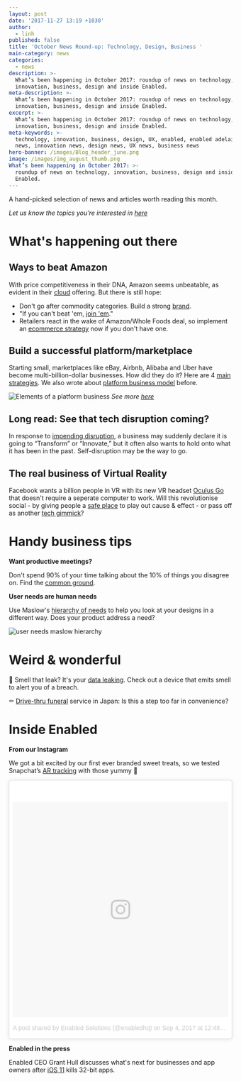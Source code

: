 ```yaml
---
layout: post
date: '2017-11-27 13:19 +1030'
author:
  - linh
published: false
title: 'October News Round-up: Technology, Design, Business '
main-category: news
categories:
  - news
description: >-
  What’s been happening in October 2017: roundup of news on technology,
  innovation, business, design and inside Enabled.
meta-description: >-
  What’s been happening in October 2017: roundup of news on technology,
  innovation, business, design and inside Enabled.
excerpt: >-
  What’s been happening in October 2017: roundup of news on technology,
  innovation, business, design and inside Enabled.
meta-keywords: >-
  technology, innovation, business, design, UX, enabled, enabled adelaide, tech
  news, innovation news, design news, UX news, business news
hero-banner: /images/Blog_header_june.png
image: /images/img_august_thumb.png
What’s been happening in October 2017: >-
  roundup of news on technology, innovation, business, design and inside
  Enabled.
---
```

A hand-picked selection of news and articles worth reading this month.

_Let us know the topics you’re interested in [here](https://enabled1.typeform.com/to/YcdNts)_

# What's happening out there

## Ways to beat Amazon

With price competitiveness in their DNA, Amazon seems unbeatable, as evident in their [cloud](https://medium.com/@mikeal/amazon-is-terrifying-7333422ec40d) offering. But there is still hope:

- Don't go after commodity categories. Build a strong [brand](https://www.cnbc.com/2017/08/27/how-to-beat-amazon-insight-venture-partners-deven-parekh.html).
- "If you can't beat 'em, [join 'em](https://www.entrepreneur.com/article/302410?)."
- Retailers react in the wake of Amazon/Whole Foods deal, so implement an [ecommerce strategy](https://www.geekwire.com/2017/amazons-13-7b-purchase-whole-foods-blessing-disguise-instacart/) now if you don't have one.

## Build a successful platform/marketplace

Starting small, marketplaces like eBay, Airbnb, Alibaba and Uber have become multi-billion-dollar businesses. How did they do it? Here are 4 [main strategies](http://andrewchen.co/how-to-build-a-billion-dollar-digital-marketplace-examples-from-uber-ebay-craigslist-and-more/). We also wrote about [platform business model](http://blog.enabled.com.au/platform-business-model) before.

![Elements of a platform business ]({{site.baseurl}}/images/img_platform_elements.png)
*See more [here](http://blog.enabled.com.au/platform-business-model)*

## Long read: See that tech disruption coming?

In response to [impending disruption](https://medium.com/startup-grind/what-technology-disruption-always-does-for-or-to-your-business-4b3bd5d7f59c), a business may suddenly declare it is going to “Transform” or “Innovate,” but it often also wants to hold onto what it has been in the past . Self-disruption may be the way to go.

## The real business of Virtual Reality

Facebook wants a billion people in VR with its new VR headset [Oculus Go](http://www.bbc.com/news/technology-41590202) that doesn't require a seperate computer to work. Will this revolutionise social - by giving people a [safe place](https://www.theverge.com/2017/10/15/16478084/interview-rachel-franklin-spaces-social-vr-facebook) to play out cause & effect - or pass off as another [tech gimmick](http://www.zdnet.com/article/facebook-to-unveil-virtual-reality-headset-which-needs-no-pc/)?

# Handy business tips

**Want productive meetings?**

Don't spend 90% of your time talking about the 10% of things you disagree on. Find the [common ground](https://hackernoon.com/the-90-agreement-rule-36757dcc8eaa).

**User needs are human needs**

Use Maslow's [hierarchy of needs](https://www.interaction-design.org/literature/article/user-needs-look-no-further-than-everyday-needs) to help you look at your designs in a different way. Does your product address a need?

![user needs maslow hierarchy ]({{site.baseurl}}/images/img_september_needs.jpg)

# Weird & wonderful

💾  Smell that leak? It's your [data leaking](https://smellofdata.com/). Check out a device that emits smell to alert you of a breach.  

⚰️  [Drive-thru funeral](http://nypost.com/2017/09/06/funeral-home-in-japan-offers-drive-thru-service/?utm_campaign=Innovation%20of%20the%20Day%20&utm_source=hs_automation&utm_medium=email&utm_content=56399199&_hsenc=p2ANqtz--lXK8GOsJ_tZ3IV6KQz1wxoNpaRWrNavgP-the3rEMGVi1JeictSojfp9R3-aBPxXVK44mB_Y38M4ign4YG7EDv0wv5Q&_hsmi=56399199) service in Japan: Is this a step too far in convenience? 

# Inside Enabled

**From our Instagram**

We got a bit excited by our first ever branded sweet treats, so we tested Snapchat’s [AR tracking](https://www.instagram.com/p/BYnHxwUFUTa/?taken-by=enabledhq) with those yummy 🍪

<blockquote class="instagram-media" data-instgrm-version="7" style=" background:#FFF; border:0; border-radius:3px; box-shadow:0 0 1px 0 rgba(0,0,0,0.5),0 1px 10px 0 rgba(0,0,0,0.15); margin: 1px; max-width:658px; padding:0; width:99.375%; width:-webkit-calc(100% - 2px); width:calc(100% - 2px);"><div style="padding:8px;"> <div style=" background:#F8F8F8; line-height:0; margin-top:40px; padding:50% 0; text-align:center; width:100%;"> <div style=" background:url(data:image/png;base64,iVBORw0KGgoAAAANSUhEUgAAACwAAAAsCAMAAAApWqozAAAABGdBTUEAALGPC/xhBQAAAAFzUkdCAK7OHOkAAAAMUExURczMzPf399fX1+bm5mzY9AMAAADiSURBVDjLvZXbEsMgCES5/P8/t9FuRVCRmU73JWlzosgSIIZURCjo/ad+EQJJB4Hv8BFt+IDpQoCx1wjOSBFhh2XssxEIYn3ulI/6MNReE07UIWJEv8UEOWDS88LY97kqyTliJKKtuYBbruAyVh5wOHiXmpi5we58Ek028czwyuQdLKPG1Bkb4NnM+VeAnfHqn1k4+GPT6uGQcvu2h2OVuIf/gWUFyy8OWEpdyZSa3aVCqpVoVvzZZ2VTnn2wU8qzVjDDetO90GSy9mVLqtgYSy231MxrY6I2gGqjrTY0L8fxCxfCBbhWrsYYAAAAAElFTkSuQmCC); display:block; height:44px; margin:0 auto -44px; position:relative; top:-22px; width:44px;"></div></div><p style=" color:#c9c8cd; font-family:Arial,sans-serif; font-size:14px; line-height:17px; margin-bottom:0; margin-top:8px; overflow:hidden; padding:8px 0 7px; text-align:center; text-overflow:ellipsis; white-space:nowrap;"><a href="https://www.instagram.com/p/BYnHxwUFUTa/" style=" color:#c9c8cd; font-family:Arial,sans-serif; font-size:14px; font-style:normal; font-weight:normal; line-height:17px; text-decoration:none;" target="_blank">A post shared by Enabled Solutions (@enabledhq)</a> on <time style=" font-family:Arial,sans-serif; font-size:14px; line-height:17px;" datetime="2017-09-04T07:48:03+00:00">Sep 4, 2017 at 12:48am PDT</time></p></div></blockquote> <script async defer src="//platform.instagram.com/en_US/embeds.js"></script>
 
**Enabled in the press**

Enabled CEO Grant Hull discusses what's next for businesses and app owners after [iOS 11](https://futurefive.co.nz/story/apple-kills-32-bit-apps-ios-11-update/) kills 32-bit apps.
